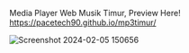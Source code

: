 Media Player Web Musik Timur,
Preview Here!  https://pacetech90.github.io/mp3timur/


![Screenshot 2024-02-05 150656](https://github.com/pacetech90/mp3timur.github.io/assets/55420029/49295dd5-dcff-42b5-8fd0-25f31fa505a9)

